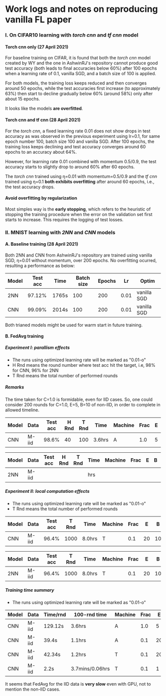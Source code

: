 # Work logs and notes on reproducing vanilla FL paper

### I. On CIFAR10 learning with *torch cnn* and *tf cnn* model 
#### Torch cnn only (27 April 2021)
For baseline training on CIFAR, it is found that both the *torch cnn* model created by WY and the one in AshwinRJ's repository cannot produce good test accuracy (both leads to final accuracies below 60%) after 100 epochs when a learning rate of 0.1, vanilla SGD, and a batch size of 100 is applied.

For both models, the training loss keeps reduced and then converges around 50 epochs, while the test accuracies first increase (to approximately 63%) then start to decline gradually below 60% (around 58%) only after about 15 epochs.

It looks like the models **are overfitted**.

#### Torch cnn and tf cnn (28 April 2021)
For the *torch cnn*, a fixed learning rate 0.01 does not show drops in test accuracy as was observed in the previous experiment using lr=0.1, for same epoch number 100, batch size 100 and vanilla SGD. After 100 epochs, the training loss keeps declining and test accuracy converges around 60 epochs to an accuracy about 64%.

However, for learning rate 0.01 combined with momentum 0.5/0.9, the test accuracy starts to slightly drop to around 60% after 60 epochs.

The *torch cnn* trained using η=0.01 with momentum=0.5/0.9 and the *tf cnn* trained using η=0.1 **both exhibits overfitting** after around 60 epochs, i.e., the test accuracy drops.

#### Avoid overfitting by regularization
Most simples way is the **early stopping**, which refers to the heuristic of stopping the training procedure when the error on the validation set first starts to increase. This requires the logging of test losses.

### II. MNIST learning with *2NN* and *CNN* models 
#### A. Baseline training (28 April 2021)
Both 2NN and CNN from AshwinRJ's repository are trained using vanilla SGD, η=0.01 without momentum, over 200 epochs. No overfitting ocurred, resulting a performance as below:

Model | Test acc | Time     | Batch size | Epochs | Lr     | Optim
------| -------- | -------- | ---------- | ------ | ------ | ---------
2NN   | 97.12%   | 1765s    | 100        | 200    | 0.01   | vanilla SGD 
CNN   | 99.09%   | 2014s    | 100        | 200    | 0.01   | vanilla SGD 

Both trianed models might be used for warm start in future training.

#### B. FedAvg training
##### Experiment I: parallism effects
* The runs using optimized learning rate will be marked as "0.01-o"
* H Rnd means the round number where test acc hit the target, i.e, 98% for CNN, 96% for 2NN
* T Rnd means the total number of performed rounds

##### *Remarks*
The time taken for C=1.0 is formidable, even for IID cases. So, one could consider 200 rounds for C=1.0, E=5, B=10 of non-IID, in order to complete in allowed timeline.

Model |Data  | Test acc |H Rnd |T Rnd |Time      | Machine | Frac | E | B | Lr    | Optim
------|------| -------- |----- |----- |--------  |-------- | -----|---|---| ----- | -----
CNN   |M-iid | 98.6%    |40    |100   |3.6hrs    | A       | 1.0  |5  |10 | 0.01  | SGD 


Model |Data  | Test acc |H Rnd |T Rnd |Time      | Machine | Frac | E | B | Lr    | Optim
------|------| -------- |----- |----- |--------  |-------- | -----| - | - | ----- | -----
2NN   |M-iid |          |      |      |hrs       |         |      |   |   | 0.01  | SGD 

##### Experiment II: local computation effects
* The runs using optimized learning rate will be marked as "0.01-o"
* T Rnd means the total number of performed rounds

Model |Data  | Test acc   |T Rnd |Time      | Machine | Frac | E | B | Lr    | Optim
------|------| --------   |----  |--------  |-------- | -----|---|---| ----- | ---------
CNN   |M-iid | 96.4%      |1000  |8.0hrs    | T       | 0.1  |20 |10 | 0.01  | SGD

Model |Data  | Test acc   |T Rnd |Time      | Machine | Frac | E | B | Lr    | Optim
------|------| --------   |----  |--------  |-------- | -----|---|---| ----- | ---------
2NN   |M-iid | 96.4%      |1000  |8.0hrs    | T       | 0.1  |20 |10 | 0.01  | SGD 


##### Training time summary
* The runs using optimized learning rate will be marked as "0.01-o"

Model | Data |Time/rnd | 100-rnd time    | Machine |Frac | E | B | Lr    | Optim
------|------|-------- | --------------  |-------- |-----|---|---| ----- | ---------
CNN   |M-iid | 129.12s | 3.6hrs          | A       |1.0  |5  |10 | 0.01  | SGD 
CNN   |M-iid | 39.4s   | 1.1hrs          | A       |0.1  |20 |10 | 0.01  | SGD 
CNN   |M-iid | 42.34s  | 1.2hrs          | T       |0.1  |20 |10 | 0.01  | SGD
CNN   |M-iid | 2.2s    | 3.7mins/0.06hrs | T       |0.1  |1  | ∞ | 0.01  | SGD

It seems that FedAvg for the IID data is **very slow** even with GPU, not to mention the non-IID cases.
